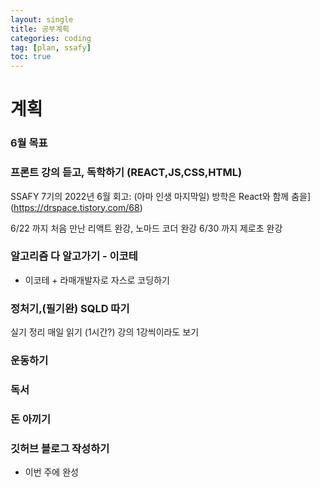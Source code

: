```yaml
---
layout: single
title: 공부계획
categories: coding
tag: [plan, ssafy]
toc: true
---
```


# 계획

### 6월 목표

### 프론트 강의 듣고, 독학하기 (REACT,JS,CSS,HTML)

SSAFY 7기의 2022년 6월 회고: (아마 인생 마지막일) 방학은 React와 함께 춤을](https://drspace.tistory.com/68)

6/22 까지 처음 만난 리액트 완강, 노마드 코더 완강
6/30 까지 제로초 완강



### 알고리즘 다 알고가기 - 이코테

- 이코테 + 라매개발자로 자스로 코딩하기

### 정처기,(필기완) SQLD 따기

실기 정리 매일 읽기 (1시간?) 강의 1강씩이라도 보기

### 운동하기

### 독서

### 돈 아끼기

### 깃허브 블로그 작성하기

- 이번 주에 완성

